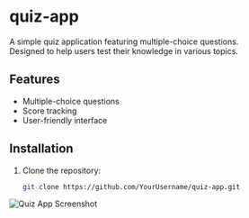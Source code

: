 # quiz-app

A simple quiz application featuring multiple-choice questions.  
Designed to help users test their knowledge in various topics.

## Features

- Multiple-choice questions  
- Score tracking  
- User-friendly interface  

## Installation

1. Clone the repository:  
   ```bash
   git clone https://github.com/YourUsername/quiz-app.git


![Quiz App Screenshot]([images/screenshot.png](https://github.com/AbdelhadiBo/quiz-app/blob/6a68f5b744759fb19cfa979c933021f2c5575a33/WhatsApp%20Image%202025-06-15%20%C3%A0%2019.48.54_cb17f7d7.jpg))
